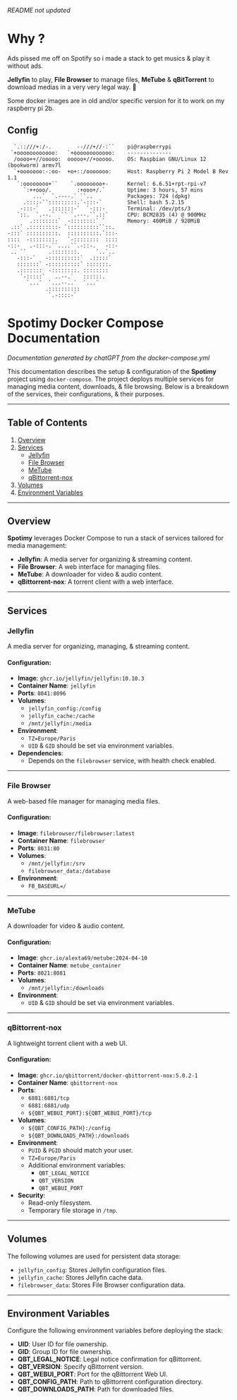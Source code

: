 _README not updated_

# Why ?

Ads pissed me off on Spotify so i made a stack to get musics & play it without ads.

__Jellyfin__ to play, 
__File Browser__ to manage files, 
__MeTube__ & __qBitTorrent__ to download medias in a very very legal way. 🤡

Some docker images are in old and/or specific version for it to work on my raspberry pi 2b.

## Config

```
  `.::///+:/-.        --///+//-:``    pi@raspberrypi
 `+oooooooooooo:   `+oooooooooooo:    --------------
  /oooo++//ooooo:  ooooo+//+ooooo.    OS: Raspbian GNU/Linux 12 (bookworm) armv7l
  `+ooooooo:-:oo-  +o+::/ooooooo:     Host: Raspberry Pi 2 Model B Rev 1.1
   `:oooooooo+``    `.oooooooo+-      Kernel: 6.6.51+rpt-rpi-v7
     `:++ooo/.        :+ooo+/.`       Uptime: 3 hours, 57 mins
        ...`  `.----.` ``..           Packages: 724 (dpkg)
     .::::-``:::::::::.`-:::-`        Shell: bash 5.2.15
    -:::-`   .:::::::-`  `-:::-       Terminal: /dev/pts/3
   `::.  `.--.`  `` `.---.``.::`      CPU: BCM2835 (4) @ 900MHz
       .::::::::`  -::::::::` `       Memory: 400MiB / 920MiB
 .::` .:::::::::- `::::::::::``::.
-:::` ::::::::::.  ::::::::::.`:::-
::::  -::::::::.   `-::::::::  ::::
-::-   .-:::-.``....``.-::-.   -::-
 .. ``       .::::::::.     `..`..
   -:::-`   -::::::::::`  .:::::`
   :::::::` -::::::::::` :::::::.
   .:::::::  -::::::::. ::::::::
    `-:::::`   ..--.`   ::::::.
      `...`  `...--..`  `...`
            .::::::::::
             `.-::::-`
```

# Spotimy Docker Compose Documentation

_Documentation generated by chatGPT from the docker-compose.yml_

This documentation describes the setup & configuration of the **Spotimy** project using `docker-compose`. The project deploys multiple services for managing media content, downloads, & file browsing. Below is a breakdown of the services, their configurations, & their purposes.

---

## Table of Contents

1. [Overview](#overview)
2. [Services](#services)
   - [Jellyfin](#jellyfin)
   - [File Browser](#file-browser)
   - [MeTube](#metube)
   - [qBittorrent-nox](#qbittorrent-nox)
3. [Volumes](#volumes)
4. [Environment Variables](#environment-variables)

---

## Overview

**Spotimy** leverages Docker Compose to run a stack of services tailored for media management:
- **Jellyfin**: A media server for organizing & streaming content.
- **File Browser**: A web interface for managing files.
- **MeTube**: A downloader for video & audio content.
- **qBittorrent-nox**: A torrent client with a web interface.

---

## Services

### Jellyfin
A media server for organizing, managing, & streaming content.

#### Configuration:
- **Image**: `ghcr.io/jellyfin/jellyfin:10.10.3`
- **Container Name**: `jellyfin`
- **Ports**: `8041:8096`
- **Volumes**:
  - `jellyfin_config:/config`
  - `jellyfin_cache:/cache`
  - `/mnt/jellyfin:/media`
- **Environment**:
  - `TZ=Europe/Paris`
  - `UID` & `GID` should be set via environment variables.
- **Dependencies**:
  - Depends on the `filebrowser` service, with health check enabled.

---

### File Browser
A web-based file manager for managing media files.

#### Configuration:
- **Image**: `filebrowser/filebrowser:latest`
- **Container Name**: `filebrowser`
- **Ports**: `8031:80`
- **Volumes**:
  - `/mnt/jellyfin:/srv`
  - `filebrowser_data:/database`
- **Environment**:
  - `FB_BASEURL=/`

---

### MeTube
A downloader for video & audio content.

#### Configuration:
- **Image**: `ghcr.io/alexta69/metube:2024-04-10`
- **Container Name**: `metube_container`
- **Ports**: `8021:8081`
- **Volumes**:
  - `/mnt/jellyfin:/downloads`
- **Environment**:
  - `UID` & `GID` should be set via environment variables.

---

### qBittorrent-nox
A lightweight torrent client with a web UI.

#### Configuration:
- **Image**: `ghcr.io/qbittorrent/docker-qbittorrent-nox:5.0.2-1`
- **Container Name**: `qbittorrent-nox`
- **Ports**:
  - `6881:6881/tcp`
  - `6881:6881/udp`
  - `${QBT_WEBUI_PORT}:${QBT_WEBUI_PORT}/tcp`
- **Volumes**:
  - `${QBT_CONFIG_PATH}:/config`
  - `${QBT_DOWNLOADS_PATH}:/downloads`
- **Environment**:
  - `PUID` & `PGID` should match your user.
  - `TZ=Europe/Paris`
  - Additional environment variables:
    - `QBT_LEGAL_NOTICE`
    - `QBT_VERSION`
    - `QBT_WEBUI_PORT`
- **Security**:
  - Read-only filesystem.
  - Temporary file storage in `/tmp`.

---

## Volumes

The following volumes are used for persistent data storage:
- `jellyfin_config`: Stores Jellyfin configuration files.
- `jellyfin_cache`: Stores Jellyfin cache data.
- `filebrowser_data`: Stores File Browser configuration data.

---

## Environment Variables

Configure the following environment variables before deploying the stack:
- **UID**: User ID for file ownership.
- **GID**: Group ID for file ownership.
- **QBT_LEGAL_NOTICE**: Legal notice confirmation for qBittorrent.
- **QBT_VERSION**: Specify qBittorrent version.
- **QBT_WEBUI_PORT**: Port for the qBittorrent Web UI.
- **QBT_CONFIG_PATH**: Path to qBittorrent configuration directory.
- **QBT_DOWNLOADS_PATH**: Path for downloaded files.

